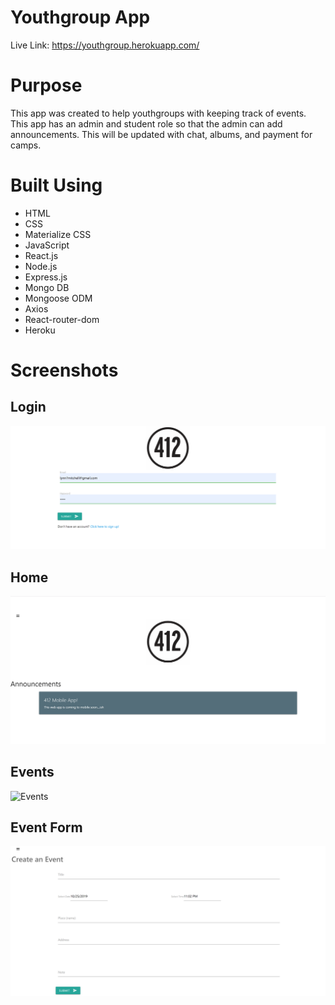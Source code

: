 # Youthgroup App

Live Link: https://youthgroup.herokuapp.com/

# Purpose

This app was created to help youthgroups with keeping track of events. This app has an admin and student role so that the admin can add announcements. This will be updated with chat, albums, and payment for camps.

# Built Using

- HTML
- CSS
- Materialize CSS
- JavaScript
- React.js
- Node.js
- Express.js
- Mongo DB
- Mongoose ODM
- Axios
- React-router-dom
- Heroku

# Screenshots

## Login
![Login](./client/src/images/login.png)

## Home
![Home](./client/src/images/home.png)

## Events
![Events](./client/src/images/events.png)

## Event Form
![Event Form](./client/src/images/eventform.png)
